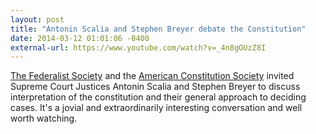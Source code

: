 ```yaml
---
layout: post
title: "Antonin Scalia and Stephen Breyer debate the Constitution"
date: 2014-03-12 01:01:06 -0400
external-url: https://www.youtube.com/watch?v=_4n8gOUzZ8I
---
```


[The Federalist Society][] and the [American Constitution Society][]
invited Supreme Court Justices Antonin Scalia and Stephen Breyer to discuss
interpretation of the constitution and their general approach to deciding
cases. It's a jovial and extraordinarily interesting conversation and well
worth watching.

[The Federalist Society]: http://www.fed-soc.org
[American Constitution Society]: http://www.acslaw.org
